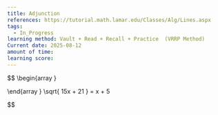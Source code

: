 ```yaml
---
title: Adjunction
references: https://tutorial.math.lamar.edu/Classes/Alg/Lines.aspx
tags:
  - In_Progress
learning method: Vault + Read + Recall + Practice  (VRRP Method)
Current date: 2025-08-12
amount of time: 
learning score:
---
```





$$
\begin{array }

\end{array }
\sqrt{  15x  +  21 }  =  x + 5 

$$
